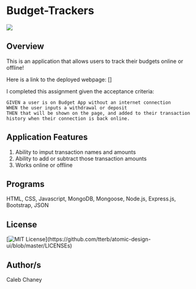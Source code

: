 # Budget-Trackers
![](https://github.com/Cachamoe/Online-Offline-Budget-Trackers/blob/main/public/Screen%20Shot%202020-12-06%20at%206.42.34%20PM.png)
## Overview
This is an application that allows users to track their budgets online or offline!

Here is a link to the deployed webpage: []

I completed this assignment given the acceptance criteria: 


```
GIVEN a user is on Budget App without an internet connection
WHEN the user inputs a withdrawal or deposit
THEN that will be shown on the page, and added to their transaction history when their connection is back online.
```

## Application Features
1) Ability to imput transaction names and amounts
2) Ability to add or subtract those transaction amounts
3) Works online or offline

## Programs 
HTML, CSS, Javascript, MongoDB, Mongoose, Node.js, Express.js, Bootstrap, JSON

## License 
[![MIT License](https://img.shields.io/apm/l/atomic-design-ui.svg?)](https://github.com/tterb/atomic-design-ui/blob/master/LICENSEs)

## Author/s
Caleb Chaney

